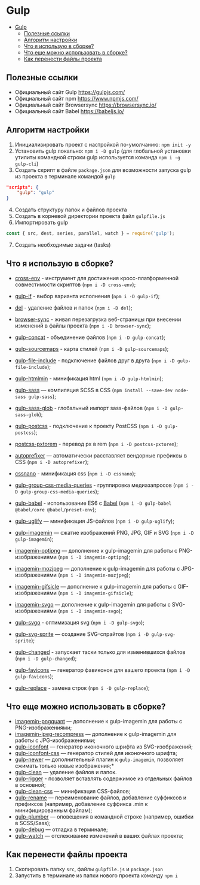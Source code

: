 # Gulp

- [Gulp](#gulp)
  - [Полезные ссылки](#полезные-ссылки)
  - [Алгоритм настройки](#алгоритм-настройки)
  - [Что я использую в сборке?](#что-я-использую-в-сборке)
  - [Что еще можно использовать в сборке?](#что-еще-можно-использовать-в-сборке)
  - [Как перенести файлы проекта](#как-перенести-файлы-проекта)

## Полезные ссылки
* Официальный сайт Gulp https://gulpjs.com/ 
* Официальный сайт npm https://www.npmjs.com/ 
* Официальный сайт Browsersync https://browsersync.io/ 
* Официальный сайт Babel https://babeljs.io/

## Алгоритм настройки
1. Инициализировать проект с настройкой по-умолчанию: `npm init -y`
2. Установить gulp локально: `npm i -D gulp`
   (для глобальной установки утилиты командной строки gulp используется команда `npm i -g gulp-cli`)
3. Создать скрипт в файле `package.json` для возможности запуска gulp из проекта в терминале командой `gulp`   
```json
"scripts": {
    "gulp": "gulp"
}
```
4. Создать структуру папок и файлов проекта
5. Создать в корневой директории проекта файл `gulpfile.js` 
6. Импортировать gulp 
```javascript
const { src, dest, series, parallel, watch } = require('gulp');
```
7. Создать необходимые задачи (tasks)

## Что я использую в сборке?
* [cross-env](https://www.npmjs.com/package/cross-env) - инструмент для достижения кросс-платформенной совместимости скриптов (`npm i -D cross-env`);
* [gulp-if](https://www.npmjs.com/package/gulp-if) - выбор варианта исполнения (`npm i -D gulp-if`);
* [del](https://www.npmjs.com/package/del) - удаление файлов и папок (`npm i -D del`);
* [browser-sync](https://browsersync.io/docs/gulp) - живая перезагрузка веб-страницы при внесении изменений в файлы проекта (`npm i -D browser-sync`);
* [gulp-concat](https://www.npmjs.com/package/gulp-concat) - объединение файлов (`npm i -D gulp-concat`);
* [gulp-sourcemaps](https://www.npmjs.com/package/gulp-sourcemaps) - карта стилей (`npm i -D gulp-sourcemaps`);
* [gulp-file-include](https://www.npmjs.com/package/gulp-file-include) - подключение файлов друг в друга (`npm i -D gulp-file-include`);
* [gulp-htmlmin](https://www.npmjs.com/package/gulp-htmlmin) - минификация html (`npm i -D gulp-htmlmin`);

* [gulp-sass](https://www.npmjs.com/package/gulp-sass) — компиляция SCSS в CSS (`npm install --save-dev node-sass gulp-sass`);
* [gulp-sass-glob](https://www.npmjs.com/package/gulp-sass-glob) - глобальный импорт sass-файлов (`npm i -D gulp-sass-glob`);
* [gulp-postcss](https://www.npmjs.com/package/gulp-postcss) - подключение к проекту PostCSS (`npm i -D gulp-postcss`);
* [postcss-pxtorem](https://www.npmjs.com/package/postcss-pxtorem) - перевод px в rem (`npm i -D postcss-pxtorem`); 
* [autoprefixer](https://www.npmjs.com/package/autoprefixer) — автоматически расставляет вендорные префиксы в CSS (`npm i -D autoprefixer`);
* [cssnano](https://www.npmjs.com/package/cssnano) - минификация css (`npm i -D cssnano`); 
* [gulp-group-css-media-queries](https://www.npmjs.com/package/gulp-group-css-media-queries) - группировка медиазапросов (`npm i -D gulp-group-css-media-queries`);
* [gulp-babel](https://www.npmjs.com/package/gulp-babel) - использование ES6 с [Babel](https://babeljs.io/) (`npm i -D gulp-babel @babel/core @babel/preset-env`);
* [gulp-uglify](https://www.npmjs.com/package/gulp-uglify) — минификация JS-файлов (`npm i -D gulp-uglify`);
* [gulp-imagemin](https://www.npmjs.com/package/gulp-imagemin) — сжатие изображений PNG, JPG, GIF и SVG (`npm i -D gulp-imagemin`);
* [imagemin-optipng](https://github.com/imagemin/imagemin-optipng) — дополнение к gulp-imagemin для работы с PNG-изображениями (`npm i -D imagemin-optipng`);
* [imagemin-mozjpeg](https://github.com/imagemin/imagemin-mozjpeg) — дополнение к gulp-imagemin для работы с JPG-изображениями (`npm i -D imagemin-mozjpeg`);
* [imagemin-gifsicle](https://github.com/imagemin/imagemin-gifsicle) — дополнение к gulp-imagemin для работы с GIF-изображениями (`npm i -D imagemin-gifsicle`);
* [imagemin-svgo](https://github.com/imagemin/imagemin-svgo) — дополнение к gulp-imagemin для работы с SVG-изображениями (`npm i -D imagemin-svgo`);
* [gulp-svgo](https://www.npmjs.com/package/gulp-svgo) - оптимизация svg (`npm i -D gulp-svgo`);
* [gulp-svg-sprite](https://www.npmjs.com/package/gulp-svg-sprite) — создание SVG-спрайтов (`npm i -D gulp-svg-sprite`);
* [gulp-changed](https://www.npmjs.com/package/gulp-changed) - запускает таски только для изменившихся файлов (`npm i -D gulp-changed`);
* [gulp-favicons](https://github.com/evilebottnawi/favicons) — генератор фавиконок для вашего проекта (`npm i -D gulp-favicons`);
* [gulp-replace](https://www.npmjs.com/package/gulp-replace) - замена строк (`npm i -D gulp-replace`);
  
## Что еще можно использовать в сборке?
* [imagemin-pngquant](https://www.npmjs.com/package/imagemin-pngquant) — дополнение к gulp-imagemin для работы с PNG-изображениями;
* [imagemin-jpeg-recompress](https://www.npmjs.com/package/imagemin-jpeg-recompress) — дополнение к gulp-imagemin для работы с JPG-изображениями;
* [gulp-iconfont](https://www.npmjs.com/package/gulp-iconfont) — генератор иконочного шрифта из SVG-изображений;
* [gulp-iconfont-css](https://www.npmjs.com/package/gulp-iconfont-css) — генератор стилей для иконочного шрифта;
* [gulp-newer](https://www.npmjs.com/package/gulp-newer) — дополнительный плагин к ```gulp-imagemin```, позволяет сжимать только новые изображения;* 
* [gulp-clean](https://www.npmjs.com/package/gulp-clean) — удаление файлов и папок.
* [gulp-rigger](https://www.npmjs.com/package/gulp-rigger) - позволяет вставлять содержимое из отдельных файлов в основной;
* [gulp-clean-css](https://www.npmjs.com/package/gulp-clean-css) — минификация CSS-файлов;
* [gulp-rename](https://www.npmjs.com/package/gulp-rename) — переименование файлов, добавление суффиксов и префиксов (например, добавление суффикса .min к минифицированным файлам);
* [gulp-plumber](https://www.npmjs.com/package/gulp-plumber) — оповещения в командной строке (например, ошибки в SCSS/Sass);
* [gulp-debug](https://www.npmjs.com/package/gulp-debug) — отладка в терминале;
* [gulp-watch](https://www.npmjs.com/package/gulp-watch) — отслеживание изменений в ваших файлах проекта;
## Как перенести файлы проекта
1. Скопировать папку `src`, файлы `gulpfile.js` и `package.json`
2. Запустить в терминале из папки нового проекта команду `npm i`
